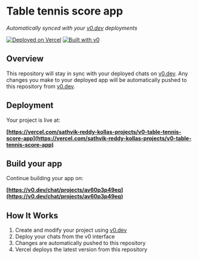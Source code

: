 # Table tennis score app

*Automatically synced with your [v0.dev](https://v0.dev) deployments*

[![Deployed on Vercel](https://img.shields.io/badge/Deployed%20on-Vercel-black?style=for-the-badge&logo=vercel)](https://vercel.com/sathvik-reddy-kollas-projects/v0-table-tennis-score-app)
[![Built with v0](https://img.shields.io/badge/Built%20with-v0.dev-black?style=for-the-badge)](https://v0.dev/chat/projects/av60p3p49eq)

## Overview

This repository will stay in sync with your deployed chats on [v0.dev](https://v0.dev).
Any changes you make to your deployed app will be automatically pushed to this repository from [v0.dev](https://v0.dev).

## Deployment

Your project is live at:

**[https://vercel.com/sathvik-reddy-kollas-projects/v0-table-tennis-score-app](https://vercel.com/sathvik-reddy-kollas-projects/v0-table-tennis-score-app)**

## Build your app

Continue building your app on:

**[https://v0.dev/chat/projects/av60p3p49eq](https://v0.dev/chat/projects/av60p3p49eq)**

## How It Works

1. Create and modify your project using [v0.dev](https://v0.dev)
2. Deploy your chats from the v0 interface
3. Changes are automatically pushed to this repository
4. Vercel deploys the latest version from this repository
